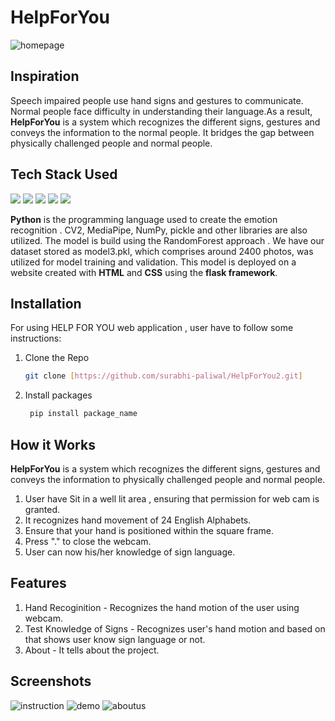 # HelpForYou
![homepage](https://user-images.githubusercontent.com/98030516/231335479-a9c47919-82b7-4e31-9b1e-26168c97ed73.jpeg)
## Inspiration
Speech impaired people use hand signs and gestures to communicate. Normal people face difficulty in understanding their language.As a result, **HelpForYou** is a system which recognizes the different signs, gestures and conveys the information to the normal people. It bridges the gap between physically challenged people and
normal people.
                 
## Tech Stack Used
<img src="https://img.shields.io/badge/Python-ColourCode?logo=python&logoColor=yellow&style=ShieldStyle" />    <img src="https://img.shields.io/badge/HTML-ColourCode?logo=HTML&logoColor=orange&style=ShieldStyle" />    <img src="https://img.shields.io/badge/CSS-ColourCode?logo=CSS&logoColor=blue&style=ShieldStyle" />    <img src="https://img.shields.io/badge/flask-ColourCode?logo=flask&logoColor=yellow&style=ShieldStyle" />   <img src="https://img.shields.io/badge/javascript-ColourCode?logo=javascript&logoColor=orange&style=ShieldStyle" />

**Python** is the programming language used to create the emotion recognition . CV2, MediaPipe, NumPy, pickle and other libraries are also utilized. The model is build using the RandomForest approach . We have our dataset stored as model3.pkl, which comprises around 2400 photos, was utilized for model training and validation. 
  This model is deployed on a website created with **HTML** and **CSS** using the **flask framework**.
  
  ## Installation
  For using HELP FOR YOU web application , user have to follow some instructions:
  1. Clone the Repo
     ```sh
     git clone [https://github.com/surabhi-paliwal/HelpForYou2.git]
     ```
 2. Install packages
    ```sh
     pip install package_name
     ```
 
 ## How it Works
**HelpForYou** is a system which recognizes the different signs, gestures and conveys the information to  physically challenged people and normal people.
1. User have Sit in a well lit area , ensuring that permission for web cam is granted.
2. It recognizes hand movement of 24 English Alphabets.
3. Ensure that your hand is positioned within the square frame.
4. Press "." to close the webcam.
5. User can now his/her knowledge of sign language.  


  ## Features
  1. Hand Recoginition - Recognizes the hand motion of the user using webcam.
  2. Test Knowledge of Signs - Recognizes user's hand motion and based on that shows user know sign language or not.
  3. About - It tells about the project.
  
  ## Screenshots
  ![instruction](https://user-images.githubusercontent.com/98030516/231341880-eb8f8978-b848-4d1c-881c-ccd52a1677ac.png)
  ![demo](https://user-images.githubusercontent.com/98030516/231341920-e737b8d7-5e52-4b43-8709-cb9c5aecfec7.png)
  ![aboutus](https://user-images.githubusercontent.com/98030516/231341957-ed0d59cf-599a-4242-8842-337d0fcdc52d.png)



  
  
